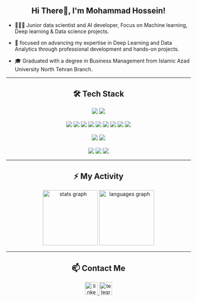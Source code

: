 <h2 align=center>Hi There👋, I'm Mohammad Hossein!</h2>

- 👨🏻‍💻 Junior data scientist and AI developer, Focus on Machine learning, Deep learning & Data science projects.

- 🚀 focused on advancing my expertise in Deep Learning and Data Analytics through professional development and hands-on projects.

- 🎓 Graduated with a degree in Business Management from Islamic Azad University North Tehran Branch.

----

<h2 align=center>🛠️ Tech Stack</h2>
<div align=center>
  <img src="https://img.shields.io/badge/python-3670A0?style=for-the-badge&logo=python&logoColor=ffdd54"/>
  <img src="https://img.shields.io/badge/mysql-4479A1.svg?style=for-the-badge&logo=mysql&logoColor=white"/>
  <br/>
  <br/>
  <img src="https://img.shields.io/badge/opencv-%23white.svg?style=for-the-badge&logo=opencv&logoColor=white"/>
  <img src="https://img.shields.io/badge/Keras-%23D00000.svg?style=for-the-badge&logo=Keras&logoColor=white"/>
  <img src="https://img.shields.io/badge/Matplotlib-%23ffffff.svg?style=for-the-badge&logo=Matplotlib&logoColor=black"/>
  <img src="https://img.shields.io/badge/numpy-%23013243.svg?style=for-the-badge&logo=numpy&logoColor=white"/>
  <img src="https://img.shields.io/badge/pandas-%23150458.svg?style=for-the-badge&logo=pandas&logoColor=white"/>
  <img src="https://img.shields.io/badge/scikit--learn-%23F7931E.svg?style=for-the-badge&logo=scikit-learn&logoColor=white"/>
  <img src="https://img.shields.io/badge/PyTorch-%23EE4C2C.svg?style=for-the-badge&logo=PyTorch&logoColor=white"/>
  <img src="https://img.shields.io/badge/SciPy-%230C55A5.svg?style=for-the-badge&logo=scipy&logoColor=%white"/>
  <img src="https://img.shields.io/badge/TensorFlow-%23FF6F00.svg?style=for-the-badge&logo=TensorFlow&logoColor=white"/>
  <br/>
  <br/>
  <img src="https://img.shields.io/badge/github-%23121011.svg?style=for-the-badge&logo=github&logoColor=white"/>
  <img src="https://img.shields.io/badge/git-%23F05033.svg?style=for-the-badge&logo=git&logoColor=white"/>
  <br/>
  <br/>
  <img src="https://img.shields.io/badge/Visual%20Studio%20Code-0078d7.svg?style=for-the-badge&logo=visual-studio-code&logoColor=white"/>
  <img src="https://img.shields.io/badge/jupyter-%23FA0F00.svg?style=for-the-badge&logo=jupyter&logoColor=white"/>
  <img src="https://img.shields.io/badge/django-%23092E20.svg?style=for-the-badge&logo=django&logoColor=white"/>
</div>

----

<h2 align=center>⚡️ My Activity</h2>

<div align="center">
  <img src="https://github-readme-stats.vercel.app/api?username=Mohammad-Hossein-Dalghi&show_icons=true&theme=github_dark" height="150" alt="stats graph"  />
  <img src="https://github-readme-stats.vercel.app/api/top-langs/?username=Mohammad-Hossein-Dalghi&layout=compact&theme=github_dark" height="150" alt="languages graph"  />
</div>

---

<h2 align=center>📫 Contact Me</h2>

<div align="center" id="badges">
  <a href="https://www.linkedin.com/in/mohammad-hossein-dalghi/">
    <img src="https://img.shields.io/badge/linkedin-%230077B5.svg?style=for-the-badge&logo=linkedin&logoColor=white" height="35" alt="linkedin logo"  />
  </a>
  <a href="https://t.me/mamasi_dl">
    <img src="https://img.shields.io/badge/Telegram-2CA5E0?style=for-the-badge&logo=telegram&logoColor=white" height="35" alt="telegram logo"  />
  </a>
</div>

